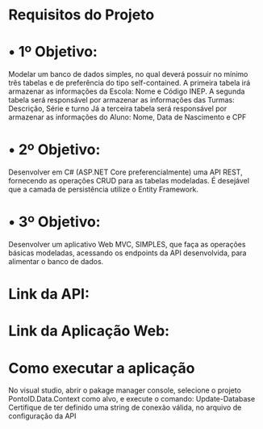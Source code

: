 # Requisitos do Projeto

# • 1º Objetivo:
Modelar um banco de dados simples, no qual deverá possuir no mínimo três tabelas e de preferência do tipo self-contained.
A primeira tabela irá armazenar as informações da Escola: Nome e Código INEP.
A segunda tabela será responsável por armazenar as informações das Turmas: Descrição, Série e turno
Já a terceira tabela será responsável por armazenar as informações do Aluno:  Nome, Data de Nascimento e CPF

# • 2º Objetivo:
Desenvolver em C# (ASP.NET Core preferencialmente) uma API REST, fornecendo as operações CRUD para as tabelas modeladas. É desejável que a camada de persistência utilize o Entity Framework.
# • 3º Objetivo:
Desenvolver um aplicativo Web MVC, SIMPLES, que faça as operações básicas modeladas, acessando os endpoints da API desenvolvida, para alimentar o banco de dados.

# Link da API:
# Link da Aplicação Web: 

# Como executar a aplicação
No visual studio, abrir o pakage manager console, selecione o projeto PontoID.Data.Context como alvo, e execute o comando: Update-Database
Certifique de ter definido uma string de conexão válida, no arquivo de configuração da API
